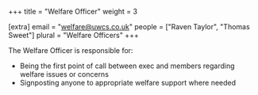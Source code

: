 +++
title = "Welfare Officer"
weight = 3

[extra]
email = "welfare@uwcs.co.uk"
people = ["Raven Taylor", "Thomas Sweet"]
plural = "Welfare Officers"
+++

The Welfare Officer is responsible for:

- Being the first point of call between exec and members regarding welfare issues or concerns
- Signposting anyone to appropriate welfare support where needed